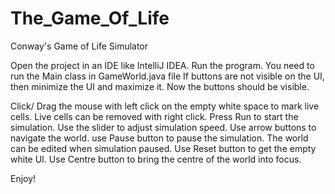 # The_Game_Of_Life
Conway's Game of Life Simulator

Open the project in an IDE like IntelliJ IDEA.
Run the program. You need to run the Main class in GameWorld.java file
If buttons are not visible on the UI, then minimize the UI and maximize it. Now the buttons should be visible.

Click/ Drag the mouse with left click on the empty white space to mark live cells. Live cells can be removed with right click.
Press Run to start the simulation.
Use the slider to adjust simulation speed.
Use arrow buttons to navigate the world.
use Pause button to pause the simulation. The world can be edited when simulation paused.
Use Reset button to get the empty white UI.
Use Centre button to bring the centre of the world into focus.

Enjoy!
